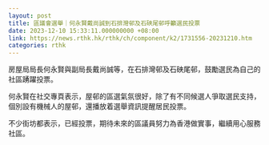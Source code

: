 ```yaml
---
layout: post
title: 區議會選舉｜何永賢戴尚誠到石排灣邨及石硤尾邨呼籲選民投票
date: 2023-12-10 15:33:11.000000000 +08:00
link: https://news.rthk.hk/rthk/ch/component/k2/1731556-20231210.htm
categories: rthk
---
```


房屋局局長何永賢與副局長戴尚誠等，在石排灣邨及石硤尾邨，鼓勵選民為自己的社區踴躍投票。

何永賢在社交專頁表示，屋邨的區選氣氛很好，除了有不同候選人爭取選民支持，個別設有機械人的屋邨，還播放着選舉資訊提醒居民投票。

不少街坊都表示，已經投票，期待未來的區議員努力為香港做實事，繼續用心服務社區。
